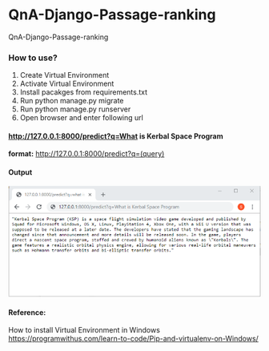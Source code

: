 # QnA-Django-Passage-ranking
QnA-Django-Passage-ranking

### How to use?<br />
1. Create Virtual Environment<br />
2. Activate Virtual Environment<br />
3. Install pacakges from requirements.txt<br />
4. Run python manage.py migrate <br />
5. Run python manage.py runserver <br />
6. Open browser and enter following url<br />

#### http://127.0.0.1:8000/predict?q=What is Kerbal Space Program<br />
<b>format:</b> http://127.0.0.1:8000/predict?q=(query)<br />

#### Output
![alt text](https://github.com/isuhas/QnA-Django-Passage-ranking/blob/master/output.PNG)

#### Reference:<br />
How to install Virtual Environment in Windows<br />
https://programwithus.com/learn-to-code/Pip-and-virtualenv-on-Windows/<br />

